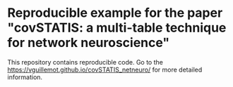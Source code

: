 # Reproducible example for the paper "covSTATIS: a multi-table technique for network neuroscience"

This repository contains reproducible code. Go to the https://vguillemot.github.io/covSTATIS_netneuro/ for more detailed information.

